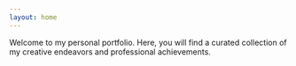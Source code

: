 ```yaml
---
layout: home
---
```

Welcome to my personal portfolio. Here, you will find a curated collection of my creative endeavors and professional achievements. 